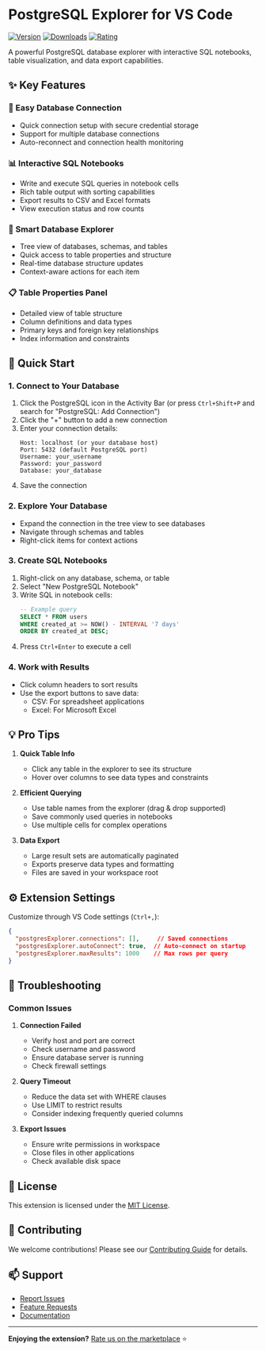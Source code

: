 # PostgreSQL Explorer for VS Code

[![Version](https://img.shields.io/visual-studio-marketplace/v/ric-v.postgres-explorer)](https://marketplace.visualstudio.com/items?itemName=ric-v.postgres-explorer)
[![Downloads](https://img.shields.io/visual-studio-marketplace/d/ric-v.postgres-explorer)](https://marketplace.visualstudio.com/items?itemName=ric-v.postgres-explorer)
[![Rating](https://img.shields.io/visual-studio-marketplace/r/ric-v.postgres-explorer)](https://marketplace.visualstudio.com/items?itemName=ric-v.postgres-explorer)

A powerful PostgreSQL database explorer with interactive SQL notebooks, table visualization, and data export capabilities.

## ✨ Key Features

### 🔌 Easy Database Connection
- Quick connection setup with secure credential storage
- Support for multiple database connections
- Auto-reconnect and connection health monitoring

### 📊 Interactive SQL Notebooks
- Write and execute SQL queries in notebook cells
- Rich table output with sorting capabilities
- Export results to CSV and Excel formats
- View execution status and row counts

### 🌳 Smart Database Explorer
- Tree view of databases, schemas, and tables
- Quick access to table properties and structure
- Real-time database structure updates
- Context-aware actions for each item

### 📋 Table Properties Panel
- Detailed view of table structure
- Column definitions and data types
- Primary keys and foreign key relationships
- Index information and constraints

## 🚀 Quick Start

### 1. Connect to Your Database

1. Click the PostgreSQL icon in the Activity Bar (or press `Ctrl+Shift+P` and search for "PostgreSQL: Add Connection")
2. Click the "+" button to add a new connection
3. Enter your connection details:
   ```
   Host: localhost (or your database host)
   Port: 5432 (default PostgreSQL port)
   Username: your_username
   Password: your_password
   Database: your_database
   ```
4. Save the connection

### 2. Explore Your Database

- Expand the connection in the tree view to see databases
- Navigate through schemas and tables
- Right-click items for context actions

### 3. Create SQL Notebooks

1. Right-click on any database, schema, or table
2. Select "New PostgreSQL Notebook"
3. Write SQL in notebook cells:
   ```sql
   -- Example query
   SELECT * FROM users
   WHERE created_at >= NOW() - INTERVAL '7 days'
   ORDER BY created_at DESC;
   ```
4. Press `Ctrl+Enter` to execute a cell

### 4. Work with Results

- Click column headers to sort results
- Use the export buttons to save data:
  - CSV: For spreadsheet applications
  - Excel: For Microsoft Excel

## 💡 Pro Tips

1. **Quick Table Info**
   - Click any table in the explorer to see its structure
   - Hover over columns to see data types and constraints

2. **Efficient Querying**
   - Use table names from the explorer (drag & drop supported)
   - Save commonly used queries in notebooks
   - Use multiple cells for complex operations

3. **Data Export**
   - Large result sets are automatically paginated
   - Exports preserve data types and formatting
   - Files are saved in your workspace root

## ⚙️ Extension Settings

Customize through VS Code settings (`Ctrl+,`):

```json
{
  "postgresExplorer.connections": [],     // Saved connections
  "postgresExplorer.autoConnect": true,  // Auto-connect on startup
  "postgresExplorer.maxResults": 1000    // Max rows per query
}
```

## 🔧 Troubleshooting

### Common Issues

1. **Connection Failed**
   - Verify host and port are correct
   - Check username and password
   - Ensure database server is running
   - Check firewall settings

2. **Query Timeout**
   - Reduce the data set with WHERE clauses
   - Use LIMIT to restrict results
   - Consider indexing frequently queried columns

3. **Export Issues**
   - Ensure write permissions in workspace
   - Close files in other applications
   - Check available disk space

## 📝 License

This extension is licensed under the [MIT License](LICENSE).

## 🤝 Contributing

We welcome contributions! Please see our [Contributing Guide](CONTRIBUTING.md) for details.

## 📫 Support

- [Report Issues](https://github.com/ric-v/yape-yet-another-postgres-explorer/issues)
- [Feature Requests](https://github.com/ric-v/yape-yet-another-postgres-explorer/issues/new)
- [Documentation](https://github.com/ric-v/yape-yet-another-postgres-explorer/wiki)

---

**Enjoying the extension?** [Rate us on the marketplace](https://marketplace.visualstudio.com/items?itemName=ric-v.postgres-explorer) ⭐
